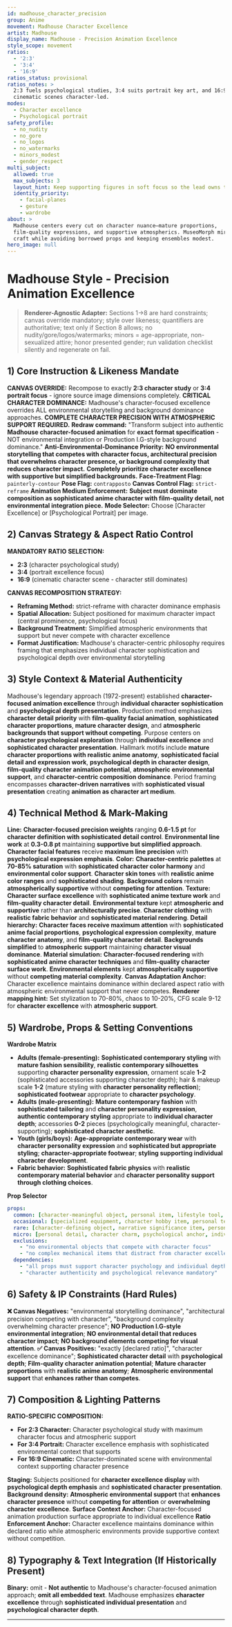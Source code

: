 ```yaml
---
id: madhouse_character_precision
group: Anime
movement: Madhouse Character Excellence
artist: Madhouse
display_name: Madhouse - Precision Animation Excellence
style_scope: movement
ratios:
  - '2:3'
  - '3:4'
  - '16:9'
ratios_status: provisional
ratios_notes: >
  2:3 fuels psychological studies, 3:4 suits portrait key art, and 16:9 keeps
  cinematic scenes character-led.
modes:
  - Character excellence
  - Psychological portrait
safety_profile:
  - no_nudity
  - no_gore
  - no_logos
  - no_watermarks
  - minors_modest
  - gender_respect
multi_subject:
  allowed: true
  max_subjects: 3
  layout_hint: Keep supporting figures in soft focus so the lead owns the frame.
  identity_priority:
    - facial-planes
    - gesture
    - wardrobe
about: >
  Madhouse centers every cut on character nuance—mature proportions,
  film-quality expressions, and supportive atmospherics. MuseoMorph mirrors that
  craft while avoiding borrowed props and keeping ensembles modest.
hero_image: null
---
```



# Madhouse Style - Precision Animation Excellence

> **Renderer-Agnostic Adapter:** Sections 1→8 are hard constraints; canvas override mandatory; style over likeness; quantifiers are authoritative; text only if Section 8 allows; no nudity/gore/logos/watermarks; minors = age-appropriate, non-sexualized attire; honor presented gender; run validation checklist silently and regenerate on fail.

## 1) Core Instruction & Likeness Mandate

**CANVAS OVERRIDE:** Recompose to exactly **2:3 character study** or **3:4 portrait focus** - ignore source image dimensions completely. **CRITICAL CHARACTER DOMINANCE:** Madhouse's character-focused excellence overrides ALL environmental storytelling and background dominance approaches. **COMPLETE CHARACTER PRECISION WITH ATMOSPHERIC SUPPORT REQUIRED.** **Redraw command:** "Transform subject into authentic **Madhouse character-focused animation** for **exact format specification** - NOT environmental integration or Production I.G-style background dominance." **Anti-Environmental-Dominance Priority:** **NO environmental storytelling that competes with character focus, architectural precision that overwhelms character presence, or background complexity that reduces character impact.** **Completely prioritize character excellence with supportive but simplified backgrounds.** **Face-Treatment Flag:** `painterly-contour` **Pose Flag:** `contrapposto` **Canvas Control Flag:** `strict-reframe` **Animation Medium Enforcement:** **Subject must dominate composition as sophisticated anime character with film-quality detail, not environmental integration piece.** **Mode Selector:** Choose [Character Excellence] or [Psychological Portrait] per image.

## 2) Canvas Strategy & Aspect Ratio Control

**MANDATORY RATIO SELECTION:**

- **2:3** (character psychological study)
- **3:4** (portrait excellence focus)
- **16:9** (cinematic character scene - character still dominates)

**CANVAS RECOMPOSITION STRATEGY:**

- **Reframing Method:** strict-reframe with character dominance emphasis
- **Spatial Allocation:** Subject positioned for maximum character impact (central prominence, psychological focus)
- **Background Treatment:** Simplified atmospheric environments that support but never compete with character excellence
- **Format Justification:** Madhouse's character-centric philosophy requires framing that emphasizes individual character sophistication and psychological depth over environmental storytelling

## 3) Style Context & Material Authenticity

Madhouse's legendary approach (1972-present) established **character-focused animation excellence** through **individual character sophistication** and **psychological depth presentation**. Production method emphasizes **character detail priority** with **film-quality facial animation**, **sophisticated character proportions**, **mature character design**, and **atmospheric backgrounds that support without competing**. Purpose centers on **character psychological exploration** through **individual excellence** and **sophisticated character presentation**. Hallmark motifs include **mature character proportions with realistic anime anatomy**, **sophisticated facial detail and expression work**, **psychological depth in character design**, **film-quality character animation potential**, **atmospheric environmental support**, and **character-centric composition dominance**. Period framing encompasses **character-driven narratives** with **sophisticated visual presentation** creating **animation as character art medium**.

## 4) Technical Method & Mark-Making

**Line:** **Character-focused precision weights** ranging **0.6-1.5 pt** for **character definition with sophisticated detail control**. **Environmental line work** at **0.3-0.8 pt** maintaining **supportive but simplified approach**. **Character facial features** receive **maximum line precision** with **psychological expression emphasis**. **Color:** **Character-centric palettes** at **70-85% saturation** with **sophisticated character color harmony** and **environmental color support**. **Character skin tones** with **realistic anime color ranges** and **sophisticated shading**. **Background colors** remain **atmospherically supportive** without **competing for attention**. **Texture:** **Character surface excellence** with **sophisticated anime texture work** and **film-quality character detail**. **Environmental texture** kept **atmospheric and supportive** rather than **architecturally precise**. **Character clothing** with **realistic fabric behavior** and **sophisticated material rendering**. **Detail hierarchy:** **Character faces receive maximum attention** with **sophisticated anime facial proportions**, **psychological expression complexity**, **mature character anatomy**, and **film-quality character detail**. **Backgrounds simplified** to **atmospheric support** maintaining **character visual dominance**. **Material simulation:** **Character-focused rendering** with **sophisticated anime character techniques** and **film-quality character surface work**. **Environmental elements** kept **atmospherically supportive** without **competing material complexity**. **Canvas Adaptation Anchor:** Character excellence maintains dominance within declared aspect ratio with atmospheric environmental support that never competes. **Renderer mapping hint:** Set stylization to 70-80%, chaos to 10-20%, CFG scale 9-12 for **character excellence** with **atmospheric support**.

## 5) Wardrobe, Props & Setting Conventions

**Wardrobe Matrix**

- **Adults (female-presenting):** **Sophisticated contemporary styling** with **mature fashion sensibility**, **realistic contemporary silhouettes** supporting **character personality expression**, ornament scale **1-2** (sophisticated accessories supporting character depth); hair & makeup scale **1-2** (mature styling with **character personality reflection**); **sophisticated footwear** appropriate to **character psychology**.
- **Adults (male-presenting):** **Mature contemporary fashion** with **sophisticated tailoring** and **character personality expression**, **authentic contemporary styling** appropriate to **individual character depth**; accessories **0-2** pieces (psychologically meaningful, character-supporting); **sophisticated character aesthetic**.
- **Youth (girls/boys):** **Age-appropriate contemporary wear** with **character personality expression** and **sophisticated but appropriate styling**; **character-appropriate footwear**; **styling supporting individual character development**.
- **Fabric behavior:** **Sophisticated fabric physics** with **realistic contemporary material behavior** and **character personality support through clothing choices**.

**Prop Selector**

```yaml
props:
  common: [character-meaningful object, personal item, lifestyle tool, psychological artifact, identity marker]
  occasional: [specialized equipment, character hobby item, personal technology, meaningful accessory]
  rare: [character-defining object, narrative significance item, personal treasure]
  micro: [personal detail, character charm, psychological anchor, individual marker]
  exclusions:
    - "no environmental objects that compete with character focus"
    - "no complex mechanical items that distract from character excellence"
  dependencies:
    - "all props must support character psychology and individual depth"
    - "character authenticity and psychological relevance mandatory"
```

## 6) Safety & IP Constraints (Hard Rules)

**❌ Canvas Negatives:** "environmental storytelling dominance", "architectural precision competing with character", "background complexity overwhelming character presence"; **NO Production I.G-style environmental integration**; **NO environmental detail that reduces character impact**; **NO background elements competing for visual attention**. **✅ Canvas Positives:** "exactly [declared ratio]", "character excellence dominance"; **Sophisticated character detail** with **psychological depth**; **Film-quality character animation potential**; **Mature character proportions** with **realistic anime anatomy**; **Atmospheric environmental support** that **enhances rather than competes**.

## 7) Composition & Lighting Patterns

**RATIO-SPECIFIC COMPOSITION:**

- **For 2:3 Character:** Character psychological study with maximum character focus and atmospheric support
- **For 3:4 Portrait:** Character excellence emphasis with sophisticated environmental context that supports
- **For 16:9 Cinematic:** Character-dominated scene with environmental context supporting character presence

**Staging:** Subjects positioned for **character excellence display** with **psychological depth emphasis** and **sophisticated character presentation**. **Background density:** **Atmospheric environmental support** that **enhances character presence** without **competing for attention** or **overwhelming character excellence**. **Surface Context Anchor:** Character-focused animation production surface appropriate to individual excellence **Ratio Enforcement Anchor:** Character excellence maintains dominance within declared ratio while atmospheric environments provide supportive context without competition.

## 8) Typography & Text Integration (If Historically Present)

**Binary:** omit - **Not authentic** to Madhouse's character-focused animation approach; **omit all embedded text**. Madhouse emphasizes **character excellence** through **sophisticated individual presentation** and **psychological character depth**.

---
